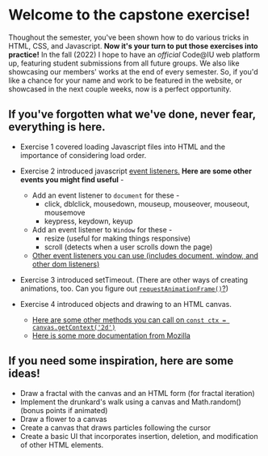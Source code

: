 # Welcome to the capstone exercise!
Thoughout the semester, you've been shown how to do various tricks in HTML, CSS, and Javascript. **Now it's your turn to put those exercises into practice!** In the fall (2022) I hope to have an *official* Code@IU web platform up, featuring student submissions from all future groups. We also like showcasing our members' works at the end of every semester. So, if you'd like a chance for your name and work to be featured in the website, or showcased in the next couple weeks, now is a perfect opportunity.

## If you've forgotten what we've done, never fear, everything is here.
- Exercise 1 covered loading Javascript files into HTML and the importance of considering load order.
- Exercise 2 introduced javascript [event listeners.](https://developer.mozilla.org/en-US/docs/Web/API/EventTarget/addEventListener) **Here are some other events you might find useful** -
    - Add an event listener to `document` for these -
        - click, dblclick, mousedown, mouseup, mouseover, mouseout, mousemove
        - keypress, keydown, keyup
    - Add an event listener to `Window` for these -
        - resize (useful for making things responsive)
        - scroll (detects when a user scrolls down the page)
    - [Other event listeners you can use (includes document, window, and other dom listeners)](https://data-flair.training/blogs/javascript-event-types/)


- Exercise 3 introduced setTimeout. (There are other ways of creating animations, too. Can you figure out [`requestAnimationFrame()`?](https://developer.mozilla.org/en-US/docs/Web/API/window/requestAnimationFrame))
- Exercise 4 introduced objects and drawing to an HTML canvas.
    - [Here are some other methods you can call on `const ctx = canvas.getContext('2d')`](https://www.w3schools.com/tags/ref_canvas.asp)
    - [Here is some more documentation from Mozilla](https://developer.mozilla.org/en-US/docs/Web/API/CanvasRenderingContext2D)


## If you need some inspiration, here are some ideas!
- Draw a fractal with the canvas and an HTML form (for fractal iteration)
- Implement the drunkard's walk using a canvas and Math.random() (bonus points if animated)
- Draw a flower to a canvas
- Create a canvas that draws particles following the cursor
- Create a basic UI that incorporates insertion, deletion, and modification of other HTML elements.